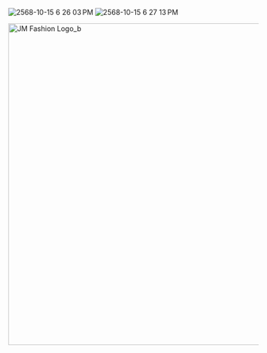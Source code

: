 
![2568-10-15 6 26 03 PM](https://github.com/user-attachments/assets/b7d485ba-9c78-40ce-a065-73406ed7ff9e)
![2568-10-15 6 27 13 PM](https://github.com/user-attachments/assets/fbfd92df-0ccf-4ed4-92af-0820a4e9a1ca)

<img width="715" height="649" alt="JM Fashion Logo_b" src="https://github.com/user-attachments/assets/c7969999-a578-4728-8e4b-95e26daebec4" />
